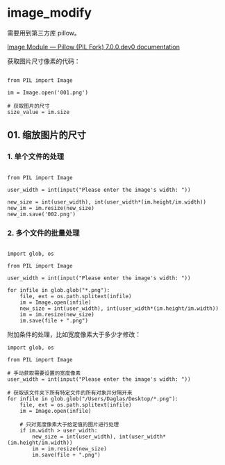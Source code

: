 # image_modify

需要用到第三方库 pillow。

[Image Module — Pillow (PIL Fork) 7.0.0.dev0 documentation](https://pillow.readthedocs.io/en/latest/reference/Image.html#functions)

获取图片尺寸像素的代码：

```

from PIL import Image

im = Image.open('001.png')

# 获取图片的尺寸
size_value = im.size

```

## 01. 缩放图片的尺寸

### 1. 单个文件的处理

```

from PIL import Image

user_width = int(input("Please enter the image's width: "))

new_size = int(user_width), int(user_width*(im.height/im.width))
new_im = im.resize(new_size)
new_im.save('002.png')

```

### 2. 多个文件的批量处理

```

import glob, os

from PIL import Image

user_width = int(input("Please enter the image's width: "))

for infile in glob.glob("*.png"):
    file, ext = os.path.splitext(infile)
    im = Image.open(infile)
    new_size = int(user_width), int(user_width*(im.height/im.width))
    im = im.resize(new_size)
    im.save(file + ".png")

```

附加条件的处理，比如宽度像素大于多少才修改：

```
import glob, os

from PIL import Image

# 手动获取需要设置的宽度像素
user_width = int(input("Please enter the image's width: "))

# 获取该文件夹下所有特定文件的所有对象并分隔开来
for infile in glob.glob("/Users/Daglas/Desktop/*.png"):
    file, ext = os.path.splitext(infile)
    im = Image.open(infile)

    # 只对宽度像素大于给定值的图片进行处理
    if im.width > user_width:
        new_size = int(user_width), int(user_width*(im.height/im.width))
        im = im.resize(new_size)
        im.save(file + ".png")
        
```

